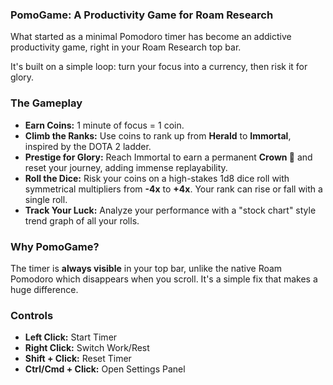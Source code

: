 ### **PomoGame: A Productivity Game for Roam Research**

What started as a minimal Pomodoro timer has become an addictive productivity game, right in your Roam Research top bar.

It's built on a simple loop: turn your focus into a currency, then risk it for glory.

### The Gameplay

* **Earn Coins:** 1 minute of focus = 1 coin.
* **Climb the Ranks:** Use coins to rank up from **Herald** to **Immortal**, inspired by the DOTA 2 ladder.
* **Prestige for Glory:** Reach Immortal to earn a permanent **Crown 👑** and reset your journey, adding immense replayability.
* **Roll the Dice:** Risk your coins on a high-stakes 1d8 dice roll with symmetrical multipliers from **-4x** to **+4x**. Your rank can rise or fall with a single roll.
* **Track Your Luck:** Analyze your performance with a "stock chart" style trend graph of all your rolls.

### Why PomoGame?

The timer is **always visible** in your top bar, unlike the native Roam Pomodoro which disappears when you scroll. It's a simple fix that makes a huge difference.

### Controls

* **Left Click:** Start Timer
* **Right Click:** Switch Work/Rest
* **Shift + Click:** Reset Timer
* **Ctrl/Cmd + Click:** Open Settings Panel
